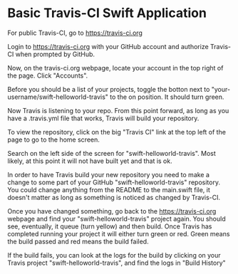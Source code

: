 # Basic Travis-CI Swift Application

For public Travis-CI, go to https://travis-ci.org

Login to https://travis-ci.org with your GitHub account and authorize Travis-CI when prompted by GitHub.

Now, on the travis-ci.org webpage, locate your account in the top right of the page. Click "Accounts".

Before you should be a list of your projects, toggle the botton next to "your-username/swift-helloworld-travis" to the on position. It should turn green.

Now Travis is listening to your repo. From this point forward, as long as you have a .travis.yml file that works, Travis will build your repository. 

To view the repository, click on the big "Travis CI" link at the top left of the page to go to the home screen.

Search on the left side of the screen for "swift-helloworld-travis". Most likely, at this point it will not have built yet and that is ok.

In order to have Travis build your new repository you need to make a change to some part of your GitHub "swift-helloworld-travis" repository. You could change anything from the README to the main.swift file, it doesn't matter as long as something is noticed as changed by Travis-CI.

Once you have changed something, go back to the https://travis-ci.org webpage and find your "swift-helloworld-travis" project again. You should see, eventually, it queue (turn yellow) and then build. Once Travis has completed running your project it will either turn green or red. Green means the build passed and red means the build failed. 

If the build fails, you can look at the logs for the build by clicking on your Travis project "swift-helloworld-travis", and find the logs in "Build History"
